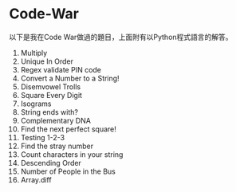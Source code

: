 # Code-War
以下是我在Code War做過的題目，上面附有以Python程式語言的解答。
1. Multiply
2. Unique In Order
3. Regex validate PIN code
4. Convert a Number to a String!
5. Disemvowel Trolls
6. Square Every Digit
7. Isograms
8. String ends with?
9. Complementary DNA
10. Find the next perfect square!
11. Testing 1-2-3
12. Find the stray number
13. Count characters in your string
14. Descending Order
15. Number of People in the Bus
16. Array.diff
